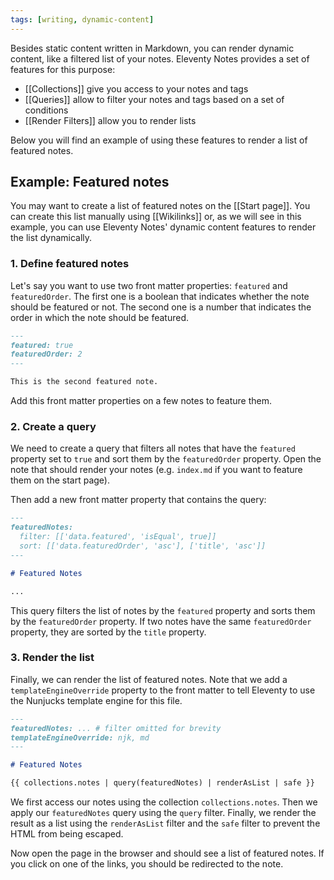 ```yaml
---
tags: [writing, dynamic-content]
---
```


Besides static content written in Markdown, you can render dynamic content, like a filtered list of your notes. Eleventy Notes provides a set of features for this purpose:

- [[Collections]] give you access to your notes and tags
- [[Queries]] allow to filter your notes and tags based on a set of conditions
- [[Render Filters]] allow you to render lists

Below you will find an example of using these features to render a list of featured notes.

## Example: Featured notes

You may want to create a list of featured notes on the [[Start page]]. You can create this list manually using [[Wikilinks]] or, as we will see in this example, you can use Eleventy Notes' dynamic content features to render the list dynamically.

### 1. Define featured notes

Let's say you want to use two front matter properties: `featured` and `featuredOrder`. The first one is a boolean that indicates whether the note should be featured or not. The second one is a number that indicates the order in which the note should be featured.

```md
---
featured: true
featuredOrder: 2
---

This is the second featured note.
```

Add this front matter properties on a few notes to feature them.

### 2. Create a query

We need to create a query that filters all notes that have the `featured` property set to `true` and sort them by the `featuredOrder` property. Open the note that should render your notes (e.g. `index.md` if you want to feature them on the start page).

Then add a new front matter property that contains the query:

```md
---
featuredNotes:
  filter: [['data.featured', 'isEqual', true]]
  sort: [['data.featuredOrder', 'asc'], ['title', 'asc']]
---

# Featured Notes

...
```

This query filters the list of notes by the `featured` property and sorts them by the `featuredOrder` property. If two notes have the same `featuredOrder` property, they are sorted by the `title` property.

### 3. Render the list

Finally, we can render the list of featured notes. Note that we add a `templateEngineOverride` property to the front matter to tell Eleventy to use the Nunjucks template engine for this file.

```md
---
featuredNotes: ... # filter omitted for brevity
templateEngineOverride: njk, md
---

# Featured Notes

{{ collections.notes | query(featuredNotes) | renderAsList | safe }}
```

We first access our notes using the collection `collections.notes`. Then we apply our `featuredNotes` query using the `query` filter. Finally, we render the result as a list using the `renderAsList` filter and the `safe` filter to prevent the HTML from being escaped.

Now open the page in the browser and should see a list of featured notes. If you click on one of the links, you should be redirected to the note.

